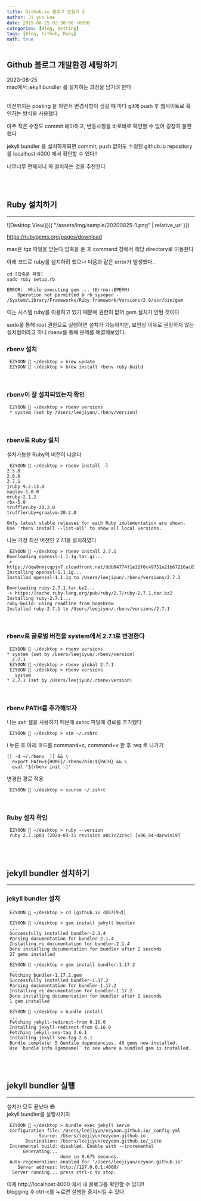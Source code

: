 ```yaml
---
title: Github.io 블로그 만들기 2
author: Ji yun Lee
date: 2019-08-25 02:30:00 +0800
categories: [Blog, Setting]
tags: [Blog, Github, Ruby]
math: true
---
```


## Github 블로그 개발환경 세팅하기

2020-08-25  
mac에서 jekyll bundler 를 설치하는 과정을 남기려 한다

<br/>
이전까지는 posting 을 하면서 변경사항이 생길 때 마다 git에 push 후 웹사이트로 확인하는 방식을 사용했다

아주 작은 수정도 commit 해야하고, 변동사항을 바로바로 확인할 수 없어 굉장히 불편했다

jekyll bundler 를 설치하게되면 commit, push 없이도 수정된 github.io repository를 localhost:4000 에서  확인할 수 있다!!

너무너무 편해지니 꼭 설치하는 것을 추천한다

<br/>
<br/>

## Ruby 설치하기
***

![Desktop View]({{ "/assets/img/sample/20200825-1.png" | relative_url }})

<https://rubygems.org/pages/download>

mac은 tgz 파일을 받는다
압축을 푼 후 command 창에서 해당 directory로 이동한다

아래 코드로 ruby를 설치하려 했으나 다음과 같은 error가 발생했다..
```console
cd [압축푼 파일]
sudo ruby setup.rb
```
```console
ERROR:  While executing gem ... (Errno::EPERM)
    Operation not permitted @ rb_sysopen - /System/Library/Frameworks/Ruby.framework/Versions/2.6/usr/bin/gem
```

이는 시스템 ruby를 이용하고 있기 때문에 권한이 없어 gem 설치가 안된 것이다

sudo를 통해 root 권한으로 실행하면 설치가 가능하지만, 보안상 이유로 권장하지 않는 설치법이라고 하니 rbenv를 통해 문제를 해결해보았다.
<br/>

### rbenv 설치
```console
 EZYOON 🌙 ~/desktop > brew update
 EZYOON 🌙 ~/desktop > brew install rbenv ruby-build
```
<br/>

### rbenv이 잘 설치되었는지 확인
```console
 EZYOON 🌙 ~/desktop > rbenv versions
 * system (set by /Users/leejiyun/.rbenv/version)
```
<br/>

### rbenv로 Ruby 설치
설치가능한 Ruby의 버전이 나온다
```console
 EZYOON 🌙 ~/desktop > rbenv install -l
2.5.8
2.6.6
2.7.1
jruby-9.2.13.0
maglev-1.0.0
mruby-2.1.2
rbx-5.0
truffleruby-20.2.0
truffleruby+graalvm-20.2.0

Only latest stable releases for each Ruby implementation are shown.
Use 'rbenv install --list-all' to show all local versions.
```
나는 가장 최신 버전인 2.7.1을 설치하였다
```console
 EZYOON 🌙 ~/desktop > rbenv install 2.7.1
Downloading openssl-1.1.1g.tar.gz...
-> https://dqw8nmjcqpjn7.cloudfront.net/ddb04774f1e32f0c49751e21b67216ac87852ceb056b75209af2443400636d46
Installing openssl-1.1.1g...
Installed openssl-1.1.1g to /Users/leejiyun/.rbenv/versions/2.7.1

Downloading ruby-2.7.1.tar.bz2...
-> https://cache.ruby-lang.org/pub/ruby/2.7/ruby-2.7.1.tar.bz2
Installing ruby-2.7.1...
ruby-build: using readline from homebrew
Installed ruby-2.7.1 to /Users/leejiyun/.rbenv/versions/2.7.1
```
<br/>

### rbenv로 글로벌 버전을 system에서 2.7.1로 변경한다
```console
 EZYOON 🌙 ~/desktop > rbenv versions
* system (set by /Users/leejiyun/.rbenv/version)
  2.7.1
 EZYOON 🌙 ~/desktop > rbenv global 2.7.1
 EZYOON 🌙 ~/desktop > rbenv versions 
   system
* 2.7.1 (set by /Users/leejiyun/.rbenv/version)
```
<br/>

### rbenv PATH를 추가해보자
나는 zsh 쉘을 사용하기 때문에 zshrc 파일에 경로를 추가했다
```console
 EZYOON 🌙 ~/desktop > vim ~/.zshrc
```
i 누른 후 아래 코드를 command+c, command+v 한 후 :wq 로 나가기
```console
[[ -d ~/.rbenv  ]] && \
  export PATH=${HOME}/.rbenv/bin:${PATH} && \
  eval "$(rbenv init -)"
```
변경한 경로 적용
```console
 EZYOON 🌙 ~/desktop > source ~/.zshrc
```
<br/>

### Ruby 설치 확인
```console
 EZYOON 🌙 ~/desktop > ruby --version
 ruby 2.7.1p83 (2020-03-31 revision a0c7c23c9c) [x86_64-darwin19]
```
<br/>
<br/>

## jekyll bundler 설치하기
***

### jekyll bundler 설치
```console
 EZYOON 🌙 ~/desktop > cd [github.io 레파지토리]
```

```console
 EZYOON 🌙 ~/desktop > gem install jekyll bundler
 ...
 Successfully installed bundler-2.1.4
 Parsing documentation for bundler-2.1.4
 Installing ri documentation for bundler-2.1.4
 Done installing documentation for bundler after 2 seconds
 27 gems installed
```

```console
 EZYOON 🌙 ~/desktop > gem install bundler:1.17.2
 ...
 Fetching bundler-1.17.2.gem
 Successfully installed bundler-1.17.2
 Parsing documentation for bundler-1.17.2
 Installing ri documentation for bundler-1.17.2
 Done installing documentation for bundler after 1 seconds
 1 gem installed
```

```console
 EZYOON 🌙 ~/desktop > bundle install
 ...
 Fetching jekyll-redirect-from 0.16.0
 Installing jekyll-redirect-from 0.16.0
 Fetching jekyll-seo-tag 2.6.1
 Installing jekyll-seo-tag 2.6.1
 Bundle complete! 5 Gemfile dependencies, 40 gems now installed.
 Use `bundle info [gemname]` to see where a bundled gem is installed.
```
<br/>
<br/>

## jekyll bundler 실행
***
설치가 모두 끝났다 😎   
jekyll bundler를 실행시키자

```console
 EZYOON 🌙 ~/desktop > bundle exec jekyll serve
 Configuration file: /Users/leejiyun/ezyoon.github.io/_config.yml
            Source: /Users/leejiyun/ezyoon.github.io
       Destination: /Users/leejiyun/ezyoon.github.io/_site
 Incremental build: disabled. Enable with --incremental
      Generating... 
                    done in 0.675 seconds.
 Auto-regeneration: enabled for '/Users/leejiyun/ezyoon.github.io'
    Server address: http://127.0.0.1:4000/
  Server running... press ctrl-c to stop.
```

이제 http://localhost:4000 에서 내 블로그를 확인할 수 있다!!  
blogging 후 ctrl-c를 누르면 실행을 중지시킬 수 있다



